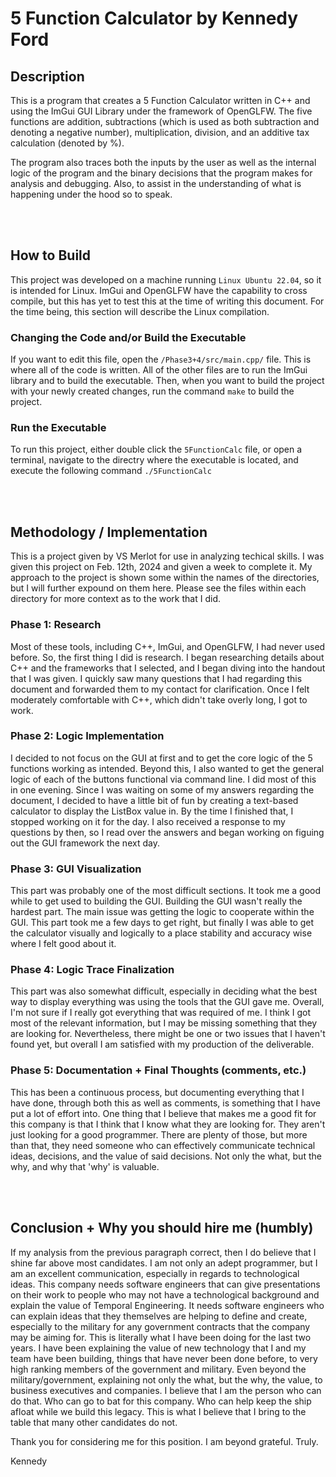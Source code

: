 # 5 Function Calculator by Kennedy Ford

## Description
This is a program that creates a 5 Function Calculator written in C++ and using the ImGui GUI Library
under the framework of OpenGLFW. The five functions are addition, subtractions (which is used as both subtraction and denoting a negative number), multiplication, division, and an additive tax calculation (denoted by %).

The program also traces both the inputs by the user as well as the internal logic of the program and the binary decisions that the program makes for analysis and debugging. Also, to assist in the understanding of what is happening under the hood so to speak.

<br><br>

## How to Build
This project was developed on a machine running `Linux Ubuntu 22.04`, so it is intended for Linux.
ImGui and OpenGLFW have the capability to cross compile, but this has yet to test this at the time of 
writing this document. For the time being, this section will describe the Linux compilation.

### Changing the Code and/or Build the Executable
If you want to edit this file, open the `/Phase3+4/src/main.cpp/` file. This is where all of the code is written. All of the other files are to run the ImGui library and to build the executable. Then, when you want to build the project with your newly created changes, run the command `make` to build the project.

### Run the Executable
To run this project, either double click the `5FunctionCalc` file, or open a terminal, navigate to the directry where the executable is located, and execute the following command `./5FunctionCalc`

<br><br>

## Methodology / Implementation
This is a project given by VS Merlot for use in analyzing techical skills. I was given this project on Feb. 12th, 2024 and given a week to complete it. My approach to the project is shown some within the names of the directories, but I will further expound on them here. Please see the files within each directory for more context as to the work that I did.

### Phase 1: Research
Most of these tools, including C++, ImGui, and OpenGLFW, I had never used before. So, the first thing I did is research.
I began researching details about C++ and the frameworks that I selected, and I began diving into the handout that I was given.
I quickly saw many questions that I had regarding this document and forwarded them to my contact for clarification.
Once I felt moderately comfortable with C++, which didn't take overly long, I got to work.

### Phase 2: Logic Implementation
I decided to not focus on the GUI at first and to get the core logic of the 5 functions working as intended. Beyond this, I also wanted to get the general logic of each of the buttons functional via command line.
I did most of this in one evening. Since I was waiting on some of my answers regarding the document, I decided to have a little bit of fun by creating a text-based calculator to display the ListBox value in.
By the time I finished that, I stopped working on it for the day. I also received a response to my questions by then, so I read over the answers and began working on figuing out the GUI framework the next day.

### Phase 3: GUI Visualization
This part was probably one of the most difficult sections. It took me a good while to get used to building the GUI. Building the GUI wasn't really the hardest part. The main issue was getting the logic to cooperate within the GUI.
This part took me a few days to get right, but finally I was able to get the calculator visually and logically to a place stability and accuracy wise where I felt good about it.

### Phase 4: Logic Trace Finalization
This part was also somewhat difficult, especially in deciding what the best way to display everything was using the tools that the GUI gave me.
Overall, I'm not sure if I really got everything that was required of me. I think I got most of the relevant information, but I may be missing something that they are looking for.
Nevertheless, there might be one or two issues that I haven't found yet, but overall I am satisfied with my production of the deliverable.

### Phase 5: Documentation + Final Thoughts (comments, etc.)
This has been a continuous process, but documenting everything that I have done, through both this as well as comments, is something that I have put a lot of effort into.
One thing that I believe that makes me a good fit for this company is that I think that I know what they are looking for. They aren't just looking for a good programmer. There are plenty of those, but
more than that, they need someone who can effectively communicate technical ideas, decisions, and the value of said decisions. Not only the what, but the why, and why that 'why' is valuable. 

<br><br>

## Conclusion + Why you should hire me (humbly)
If my analysis from the previous paragraph correct, then I do believe that I shine far above most candidates. I am not only an adept programmer, but I am an excellent communication, especially in regards to technological ideas.
This company needs software engineers that can give presentations on their work to people who may not have a technological background and explain the value of Temporal Engineering. It needs software engineers who can explain
ideas that they themselves are helping to define and create, especially to the military for any government contracts that the company may be aiming for. This is literally what I have been doing for the last two years. 
I have been explaining the value of new technology that I and my team have been building, things that have never been done before, to very high ranking members of the government and military. Even beyond the military/government, 
explaining not only the what, but the why, the value, to business executives and companies. I believe that I am the person who can do that. Who can go to bat for this company. Who can help keep the ship afloat while we build this legacy. 
This is what I believe that I bring to the table that many other candidates do not.


Thank you for considering me for this position. I am beyond grateful. Truly.

Kennedy
